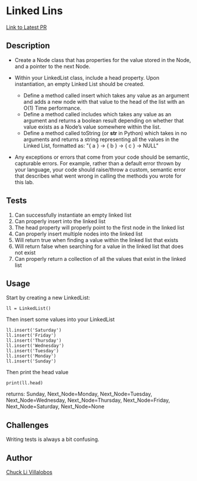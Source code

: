 # Linked Lins

[Link to Latest PR](https://github.com/ticochuck/data-structures-and-algorithms/pull/43)

## Description

- Create a Node class that has properties for the value stored in the Node, and a pointer to the next Node.
- Within your LinkedList class, include a head property. Upon instantiation, an empty Linked List should be created.
    - Define a method called insert which takes any value as an argument and adds a new node with that value to the head of the list with an O(1) Time performance.
    -   Define a method called includes which takes any value as an argument and returns a boolean result depending on whether that value exists as a Node’s value somewhere within the list.
    -   Define a method called toString (or __str__ in Python) which takes in no arguments and returns a string representing all the values in the Linked List, formatted as:
    "{ a } -> { b } -> { c } -> NULL"

- Any exceptions or errors that come from your code should be semantic, capturable errors. For example, rather than a default error thrown by your language, your code should raise/throw a custom, semantic error that describes what went wrong in calling the methods you wrote for this lab.


## Tests

1. Can successfully instantiate an empty linked list
2. Can properly insert into the linked list
3. The head property will properly point to the first node in the linked list
4. Can properly insert multiple nodes into the linked list
5. Will return true when finding a value within the linked list that exists
6. Will return false when searching for a value in the linked list that does not exist
7. Can properly return a collection of all the values that exist in the linked list


## Usage

Start by creating a new LinkedList:
```
ll = LinkedList()
```

Then insert some values into your LinkedList
```
ll.insert('Saturday')
ll.insert('Friday')
ll.insert('Thursday')
ll.insert('Wednesday')
ll.insert('Tuesday')
ll.insert('Monday')
ll.insert('Sunday')
```
Then print the head value
```
print(ll.head)
```

returns:
Sunday, Next_Node=Monday, Next_Node=Tuesday, Next_Node=Wednesday, Next_Node=Thursday, Next_Node=Friday, Next_Node=Saturday, Next_Node=None

## Challenges

Writing tests is always a bit confusing. 

## Author

[Chuck Li Villalobos](https://github.com/ticochuck)